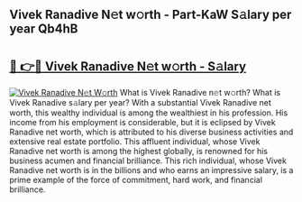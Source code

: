 ## Vivek Ranadive N𝚎t w𝚘rth - Part-KaW S𝚊lary per year Qb4hB

# <h2><a href="http://gc1s2wo.nevu.top/?p=Vivek+Ranadive">🔗 👉🔴 Vivek Ranadive N𝚎t w𝚘rth - S𝚊lary</a></h2>

[![Vivek Ranadive N𝚎t W𝚘rth](https://i.imgur.com/Oavwk0R.jpeg)](http://gc1s2wo.nevu.top/?p=Vivek+Ranadive)
What is Vivek Ranadive n𝚎t w𝚘rth? What is Vivek Ranadive s𝚊lary per year?
With a substantial Vivek Ranadive net worth, this wealthy individual is among the wealthiest in his profession. His income from his employment is considerable, but it is eclipsed by Vivek Ranadive net worth, which is attributed to his diverse business activities and extensive real estate portfolio. This affluent individual, whose Vivek Ranadive net worth is among the highest globally, is renowned for his business acumen and financial brilliance. This rich individual, whose Vivek Ranadive net worth is in the billions and who earns an impressive salary, is a prime example of the force of commitment, hard work, and financial brilliance.
